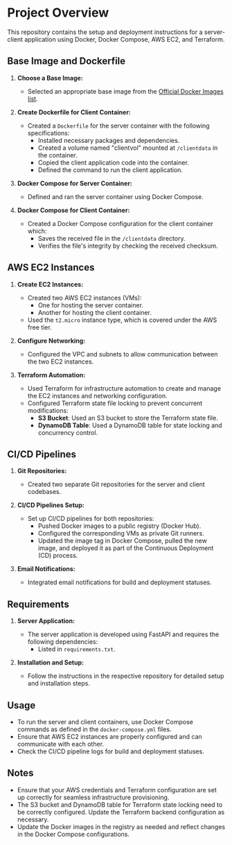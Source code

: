 # Project Overview

This repository contains the setup and deployment instructions for a server-client application using Docker, Docker Compose, AWS EC2, and Terraform.

## Base Image and Dockerfile

1. **Choose a Base Image:**
   - Selected an appropriate base image from the [Official Docker Images list](https://hub.docker.com/search?q=&type=image).

2. **Create Dockerfile for Client Container:**
   - Created a `Dockerfile` for the server container with the following specifications:
     - Installed necessary packages and dependencies.
     - Created a volume named "clientvol" mounted at `/clientdata` in the container.
     - Copied the client application code into the container.
     - Defined the command to run the client application.

3. **Docker Compose for Server Container:**
   - Defined and ran the server container using Docker Compose.

4. **Docker Compose for Client Container:**
   - Created a Docker Compose configuration for the client container which:
     - Saves the received file in the `/clientdata` directory.
     - Verifies the file's integrity by checking the received checksum.

## AWS EC2 Instances

1. **Create EC2 Instances:**
   - Created two AWS EC2 instances (VMs):
     - One for hosting the server container.
     - Another for hosting the client container.
   - Used the `t2.micro` instance type, which is covered under the AWS free tier.

2. **Configure Networking:**
   - Configured the VPC and subnets to allow communication between the two EC2 instances.

3. **Terraform Automation:**
   - Used Terraform for infrastructure automation to create and manage the EC2 instances and networking configuration.
   - Configured Terraform state file locking to prevent concurrent modifications:
     - **S3 Bucket**: Used an S3 bucket to store the Terraform state file.
     - **DynamoDB Table**: Used a DynamoDB table for state locking and concurrency control.

## CI/CD Pipelines

1. **Git Repositories:**
   - Created two separate Git repositories for the server and client codebases.

2. **CI/CD Pipelines Setup:**
   - Set up CI/CD pipelines for both repositories:
     - Pushed Docker images to a public registry (Docker Hub).
     - Configured the corresponding VMs as private Git runners.
     - Updated the image tag in Docker Compose, pulled the new image, and deployed it as part of the Continuous Deployment (CD) process.

3. **Email Notifications:**
   - Integrated email notifications for build and deployment statuses.

## Requirements

1. **Server Application:**
   - The server application is developed using FastAPI and requires the following dependencies:
     - Listed in `requirements.txt`.

2. **Installation and Setup:**
   - Follow the instructions in the respective repository for detailed setup and installation steps.

## Usage

- To run the server and client containers, use Docker Compose commands as defined in the `docker-compose.yml` files.
- Ensure that AWS EC2 instances are properly configured and can communicate with each other.
- Check the CI/CD pipeline logs for build and deployment statuses.

## Notes

- Ensure that your AWS credentials and Terraform configuration are set up correctly for seamless infrastructure provisioning.
- The S3 bucket and DynamoDB table for Terraform state locking need to be correctly configured. Update the Terraform backend configuration as necessary.
- Update the Docker images in the registry as needed and reflect changes in the Docker Compose configurations.
